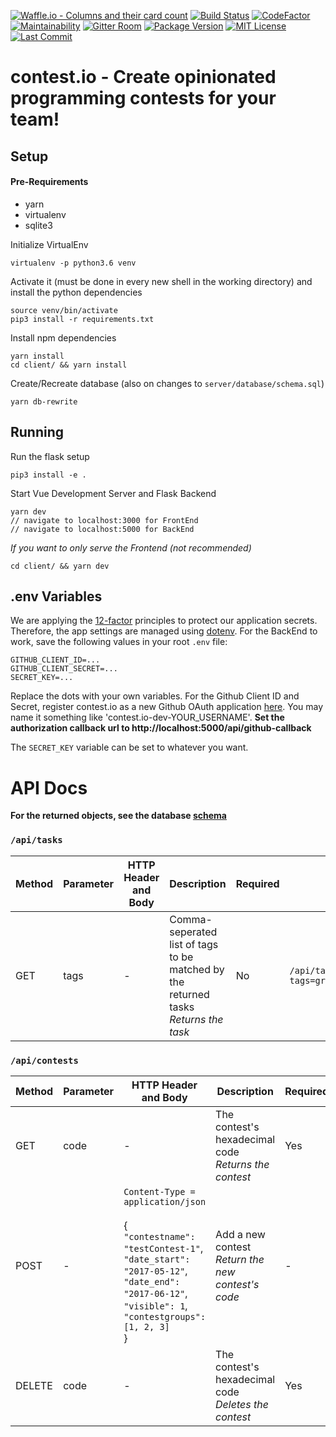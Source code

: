 [![Waffle.io - Columns and their card count](https://badge.waffle.io/flxwu/contest.io.png?columns=all)](https://waffle.io/flxwu/contest.io?utm_source=badge) [![Build Status](https://travis-ci.org/flxwu/contest.io.svg?branch=master)](https://travis-ci.org/flxwu/contest.io) [![CodeFactor](https://www.codefactor.io/repository/github/flxwu/contest.io/badge)](https://www.codefactor.io/repository/github/flxwu/contest.io) [![Maintainability](https://api.codeclimate.com/v1/badges/94bd6495607faf304515/maintainability)](https://codeclimate.com/github/flxwu/contest.io/maintainability) [![Gitter Room](https://img.shields.io/gitter/room/contest-io/Lobby.svg)](https://gitter.im/contest-io/Lobby) [![Package Version](https://img.shields.io/github/package-json/v/flxwu/contest.io.svg)](https://github.com/flxwu/contest.io/blob/master/package.json) [![MIT License](https://img.shields.io/github/license/flxwu/contest.io.svg)](https://github.com/flxwu/contest.io/blob/master/LICENSE) [![Last Commit](https://img.shields.io/github/last-commit/flxwu/contest.io.svg)](https://github.com/flxwu/contest.io/commits/master)
# contest.io - Create opinionated programming contests for your team! 

## Setup

#### Pre-Requirements
- yarn 
- virtualenv
- sqlite3

Initialize VirtualEnv
```
virtualenv -p python3.6 venv
```

Activate it (must be done in every new shell in the working directory) and install the python dependencies
```
source venv/bin/activate
pip3 install -r requirements.txt
```

Install npm dependencies
```
yarn install
cd client/ && yarn install
```

Create/Recreate database (also on changes to `server/database/schema.sql`)
```
yarn db-rewrite
```

## Running

Run the flask setup
```
pip3 install -e .
```

Start Vue Development Server and Flask Backend
```
yarn dev
// navigate to localhost:3000 for FrontEnd
// navigate to localhost:5000 for BackEnd
```

_If you want to only serve the Frontend (not recommended)_
```
cd client/ && yarn dev
```

## .env Variables

We are applying the [12-factor](http://12factor.net/) principles to protect our application secrets. Therefore, the app settings are managed using [dotenv](https://github.com/theskumar/python-dotenv). For the BackEnd to work, save the following values in your root `.env` file:

```
GITHUB_CLIENT_ID=...
GITHUB_CLIENT_SECRET=...
SECRET_KEY=...
```
Replace the dots with your own variables. For the Github Client ID and Secret, register contest.io as a new Github OAuth application [here](https://github.com/settings/applications/new). You may name it something like 'contest.io-dev-YOUR_USERNAME'. **Set the authorization callback url to http://localhost:5000/api/github-callback**

The `SECRET_KEY` variable can be set to whatever you want.

# API Docs

**For the returned objects, see the database [schema](server/database/schema.sql)**

### `/api/tasks`

| Method | Parameter | HTTP Header <br> and Body | Description | Required | Example |
|---|---|---|---|---|---|
| GET | tags | - | Comma-seperated list of tags <br> to be matched by <br> the returned tasks <br> _Returns the task_ | No | `/api/tasks?tags=graphs,implementation` |

### `/api/contests`

| Method | Parameter | HTTP Header <br> and Body | Description | Required | Example |
|---|---|---|---|---|---|
| GET | code | - | The contest's hexadecimal code <br> _Returns the contest_ | Yes | `/api/contests?code=f9bf78b9a18ce6d46a0cd2b0b86df9da` |
| POST | - | `Content-Type = application/json` <br> <br> { <br> `"contestname": "testContest-1"`, <br> `"date_start": "2017-05-12"`, <br> `"date_end": "2017-06-12"`, <br> `"visible": 1`, <br> `"contestgroups": [1, 2, 3]` <br> } | Add a new contest <br> _Return the new contest's code_ | - | - |
| DELETE | code | - | The contest's hexadecimal code <br> _Deletes the contest_ | Yes | `/api/contests?code=f9bf78b9a18ce6d46a0cd2b0b86df9da` |
